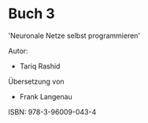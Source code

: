 # Buch 3

'Neuronale Netze selbst programmieren'

Autor:
* Tariq Rashid

Übersetzung von
* Frank Langenau

ISBN: 978-3-96009-043-4
